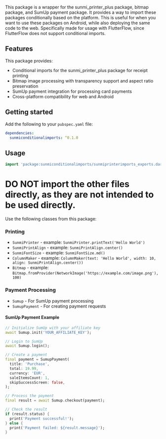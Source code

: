 <!--
This README describes the package. If you publish this package to pub.dev,
this README's contents appear on the landing page for your package.

For information about how to write a good package README, see the guide for
[writing package pages](https://dart.dev/tools/pub/writing-package-pages).

For general information about developing packages, see the Dart guide for
[creating packages](https://dart.dev/guides/libraries/create-packages)
and the Flutter guide for
[developing packages and plugins](https://flutter.dev/to/develop-packages).
-->

This package is a wrapper for the sunmi_printer_plus package, bitmap package, and SumUp payment package. It provides a way to import these packages conditionally based on the platform. This is useful for when you want to use these packages on Android, while also deploying the same code to the web. Specifically made for usage with FlutterFlow, since FlutterFlow does not support conditional imports.

## Features

This package provides:

* Conditional imports for the sunmi_printer_plus package for receipt printing
* Bitmap image processing with transparency support and aspect ratio preservation
* SumUp payment integration for processing card payments
* Cross-platform compatibility for web and Android

## Getting started

Add the following to your `pubspec.yaml` file:

```yaml
dependencies:
  sunmiconditionalimports: ^0.1.0
```

## Usage

```dart
import 'package:sunmiconditionalimports/sunmiprinterimports_exports.dart';
```

# DO NOT import the other files directly, as they are not intended to be used directly.


Use the following classes from this package:

### Printing

- `SunmiPrinter` - example: `SunmiPrinter.printText('Hello World')`
- `SunmiPrintAlign` - example: `SunmiPrintAlign.center()`
- `SunmiFontSize` - example: `SunmiFontSize.md()`
- `ColumnMaker` - example: `ColumnMaker(text: 'Hello World', width: 10, align: SunmiPrintAlign.center())`
- `Bitmap` - example: `Bitmap.fromProvider(NetworkImage('https://example.com/image.png'), 100)`

### Payment Processing

- `Sumup` - For SumUp payment processing
- `SumupPayment` - For creating payment requests

#### SumUp Payment Example

```dart
// Initialize SumUp with your affiliate key
await Sumup.init('YOUR_AFFILIATE_KEY');

// Login to SumUp
await Sumup.login();

// Create a payment
final payment = SumupPayment(
  title: 'Purchase',
  total: 19.99,
  currency: 'EUR',
  saleItemsCount: 1,
  skipSuccessScreen: false,
);

// Process the payment
final result = await Sumup.checkout(payment);

// Check the result
if (result.status) {
  print('Payment successful!');
} else {
  print('Payment failed: ${result.message}');
}
```
